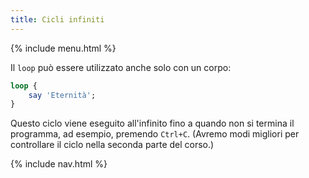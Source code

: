 ```yaml
---
title: Cicli infiniti
---
```


{% include menu.html %}

Il `loop` può essere utilizzato anche solo con un corpo:

```raku
loop {
    say 'Eternità';
}
```

Questo ciclo viene eseguito all'infinito fino a quando non si termina il programma, ad esempio, premendo `Ctrl+C`. (Avremo modi migliori per controllare il ciclo nella seconda parte del corso.)

{% include nav.html %}